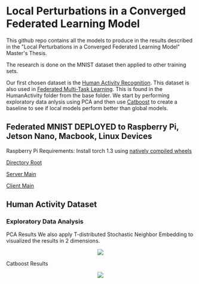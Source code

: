 # Local Perturbations in a Converged Federated Learning Model

This github repo contains all the models to produce in the results described in the "Local Perturbations in a Converged Federated Learning Model" Master's Thesis.

The research is done on the MNIST dataset then applied to other training sets. 

Our first chosen dataset is the [Human Activity Recognition](https://archive.ics.uci.edu/ml/datasets/human+activity+recognition+using+smartphones).
This dataset is also used in [Federated Multi-Task Learning](https://arxiv.org/pdf/1705.10467.pdf). This is found in the HumanActivity folder from the base folder.
We start by performing exploratory data anlysis using PCA and then use [Catboost](https://github.com/catboost/catboost) to create a baseline to see if local models perform better than global models.

## Federated MNIST DEPLOYED to Raspberry Pi, Jetson Nano, Macbook, Linux Devices

Raspberry Pi Requirements: Install torch 1.3 using [natively compiled wheels](https://github.com/JiahanLiu/LocalGlobalFedLearning/tree/master/RaspberryPi4)

[Directory Root](https://github.com/JiahanLiu/LocalGlobalFedLearning/tree/master/FedMnist)

[Server Main](https://github.com/JiahanLiu/LocalGlobalFedLearning/blob/master/FedMnist/server/app.js)

[Client Main](https://github.com/JiahanLiu/LocalGlobalFedLearning/blob/master/FedMnist/federated_client.py)

## Human Activity Dataset

### Exploratory Data Analysis

PCA Results We also apply T-distributed Stochastic Neighbor Embedding to visualized the results in 2 dimensions. 

<p align="center">
  <img src="https://github.com/JiahanLiu/LocalGlobalFedLearning/blob/master/HumanActivityRecognition/eda/pca_results/PCA.png">
</p>

Catboost Results

<p align="center">
  <img src="https://github.com/JiahanLiu/LocalGlobalFedLearning/blob/master/HumanActivityRecognition/eda/catboost_results/Catboost_Results.png">
</p>



